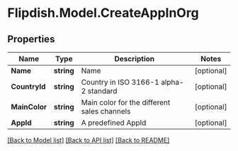 # Flipdish.Model.CreateAppInOrg
## Properties

Name | Type | Description | Notes
------------ | ------------- | ------------- | -------------
**Name** | **string** | Name | [optional] 
**CountryId** | **string** | Country in ISO 3166-1 alpha-2 standard | [optional] 
**MainColor** | **string** | Main color for the different sales channels | [optional] 
**AppId** | **string** | A predefined AppId | [optional] 

[[Back to Model list]](../README.md#documentation-for-models) [[Back to API list]](../README.md#documentation-for-api-endpoints) [[Back to README]](../README.md)


